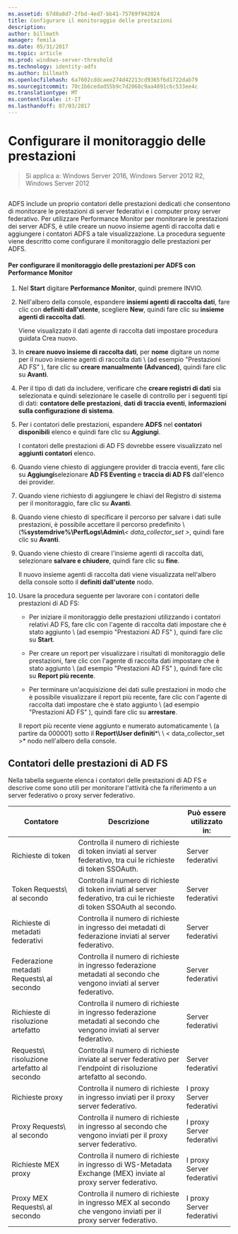 ```yaml
---
ms.assetid: 67d8a8d7-2fbd-4ed7-bb41-75769f942024
title: Configurare il monitoraggio delle prestazioni
description: 
author: billmath
manager: femila
ms.date: 05/31/2017
ms.topic: article
ms.prod: windows-server-threshold
ms.technology: identity-adfs
ms.author: billmath
ms.openlocfilehash: 6a7602cddcaee274d42213cd9365f6d1722dab79
ms.sourcegitcommit: 70c1b6cedad55b9c7d2068c9aa4891c6c533ee4c
ms.translationtype: MT
ms.contentlocale: it-IT
ms.lasthandoff: 07/03/2017
---
```

# <a name="configure-performance-monitoring"></a>Configurare il monitoraggio delle prestazioni

>Si applica a: Windows Server 2016, Windows Server 2012 R2, Windows Server 2012
  
## <a name="bkmk_ConfigurePerfMon"></a>  
ADFS include un proprio contatori delle prestazioni dedicati che consentono di monitorare le prestazioni di server federativi e i computer proxy server federativo. Per utilizzare Performance Monitor per monitorare le prestazioni dei server ADFS, è utile creare un nuovo insieme agenti di raccolta dati e aggiungere i contatori ADFS a tale visualizzazione. La procedura seguente viene descritto come configurare il monitoraggio delle prestazioni per ADFS.  
  
#### <a name="to-configure-performance-monitoring-for-ad-fs-using-performance-monitor"></a>Per configurare il monitoraggio delle prestazioni per ADFS con Performance Monitor  
  
1.  Nel **Start** digitare **Performance Monitor**, quindi premere INVIO.  
  
2.  Nell'albero della console, espandere **insiemi agenti di raccolta dati**, fare clic con **definiti dall'utente**, scegliere **New**, quindi fare clic su **insieme agenti di raccolta dati**.  
  
    Viene visualizzato il dati agente di raccolta dati impostare procedura guidata Crea nuovo.  
  
3.  In **creare nuovo insieme di raccolta dati**, per **nome** digitare un nome per il nuovo insieme agenti di raccolta dati \ (ad esempio "Prestazioni AD FS" \), fare clic su **creare manualmente \(Advanced\)**, quindi fare clic su **Avanti**.  
  
4.  Per il tipo di dati da includere, verificare che **creare registri di dati** sia selezionata e quindi selezionare le caselle di controllo per i seguenti tipi di dati: **contatore delle prestazioni**, **dati di traccia eventi**, **informazioni sulla configurazione di sistema**.  
  
5.  Per i contatori delle prestazioni, espandere **ADFS** nel **contatori disponibili** elenco e quindi fare clic su **Aggiungi**.  
  
    I contatori delle prestazioni di AD FS dovrebbe essere visualizzato nel **aggiunti contatori** elenco.  
  
6.  Quando viene chiesto di aggiungere provider di traccia eventi, fare clic su **Aggiungi**selezionare **AD FS Eventing** e **traccia di AD FS** dall'elenco dei provider.  
  
7.  Quando viene richiesto di aggiungere le chiavi del Registro di sistema per il monitoraggio, fare clic su **Avanti**.  
  
8.  Quando viene chiesto di specificare il percorso per salvare i dati sulle prestazioni, è possibile accettare il percorso predefinito \ (**%systemdrive%\\PerfLogs\\Admin\\***< data\_collector\_set >*, quindi fare clic su **Avanti**.  
  
9. Quando viene chiesto di creare l'insieme agenti di raccolta dati, selezionare **salvare e chiudere**, quindi fare clic su **fine**.  
  
    Il nuovo insieme agenti di raccolta dati viene visualizzata nell'albero della console sotto il **definiti dall'utente** nodo.  
  
10. Usare la procedura seguente per lavorare con i contatori delle prestazioni di AD FS:  
  
    -   Per iniziare il monitoraggio delle prestazioni utilizzando i contatori relativi AD FS\, fare clic con l'agente di raccolta dati impostare che è stato aggiunto \ (ad esempio "Prestazioni AD FS" \), quindi fare clic su **Start**.  
  
    -   Per creare un report per visualizzare i risultati di monitoraggio delle prestazioni, fare clic con l'agente di raccolta dati impostare che è stato aggiunto \ (ad esempio "Prestazioni AD FS" \), quindi fare clic su **Report più recente**.  
  
    -   Per terminare un'acquisizione dei dati sulle prestazioni in modo che è possibile visualizzare il report più recente, fare clic con l'agente di raccolta dati impostare che è stato aggiunto \ (ad esempio "Prestazioni AD FS" \), quindi fare clic su **arrestare**.  
  
    Il report più recente viene aggiunto e numerato automaticamente \ (a partire da 000001\) sotto il **Report\\User definiti***\ \ < data\_collector\_set >* nodo nell'albero della console.  
  
## <a name="ad-fs-performance-counters"></a>Contatori delle prestazioni di AD FS  
Nella tabella seguente elenca i contatori delle prestazioni di AD FS e descrive come sono utili per monitorare l'attività che fa riferimento a un server federativo o proxy server federativo.  
  
|Contatore|Descrizione|Può essere utilizzato in: 
|-----------|---------------|------------------- 
|Richieste di token|Controlla il numero di richieste di token inviati al server federativo, tra cui le richieste di token SSOAuth.|Server federativi 
|Token Requests\ al secondo|Controlla il numero di richieste di token inviati al server federativo, tra cui le richieste di token SSOAuth al secondo.|Server federativi  
|Richieste di metadati federativi|Controlla il numero di richieste in ingresso dei metadati di federazione inviati al server federativo.|Server federativi  
|Federazione metadati Requests\ al secondo|Controlla il numero di richieste in ingresso federazione metadati al secondo che vengono inviati al server federativo.|Server federativi  
|Richieste di risoluzione artefatto|Controlla il numero di richieste in ingresso federazione metadati al secondo che vengono inviati al server federativo.|Server federativi  
|Requests\ risoluzione artefatto al secondo|Controlla il numero di richieste inviate al server federativo per l'endpoint di risoluzione artefatto al secondo.|Server federativi  
|Richieste proxy|Controlla il numero di richieste in ingresso inviati per il proxy server federativo.|I proxy Server federativi  
|Proxy Requests\ al secondo|Controlla il numero di richieste in ingresso al secondo che vengono inviati per il proxy server federativo.|I proxy Server federativi  
|Richieste MEX proxy|Controlla il numero di richieste in ingresso di WS-Metadata Exchange \(MEX\) inviate al proxy server federativo.|I proxy Server federativi 
|Proxy MEX Requests\ al secondo|Controlla il numero di richieste in ingresso MEX al secondo che vengono inviati per il proxy server federativo.|I proxy Server federativi  
  


